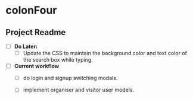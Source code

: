 # colonFour

## Project Readme

- [ ] **Do Later:**
  - [ ] Update the CSS to maintain the background color and text color of the search box while typing.

- [ ] **Current workflow**
  - [ ] do login and signup switching modals.
  - [ ] implement organiser and visitor user models.

